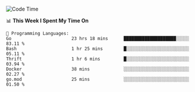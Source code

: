 <!--START_SECTION:waka-->
![Code Time](http://img.shields.io/badge/Code%20Time-377%20hrs%2050%20mins-blue)

📊 **This Week I Spent My Time On** 

```text
💬 Programming Languages: 
Go                       23 hrs 18 mins      ████████████████████░░░░░   83.11 % 
Bash                     1 hr 25 mins        █░░░░░░░░░░░░░░░░░░░░░░░░   05.11 % 
Thrift                   1 hr 6 mins         █░░░░░░░░░░░░░░░░░░░░░░░░   03.94 % 
Docker                   38 mins             ░░░░░░░░░░░░░░░░░░░░░░░░░   02.27 % 
go.mod                   25 mins             ░░░░░░░░░░░░░░░░░░░░░░░░░   01.50 % 

```


<!--END_SECTION:waka-->